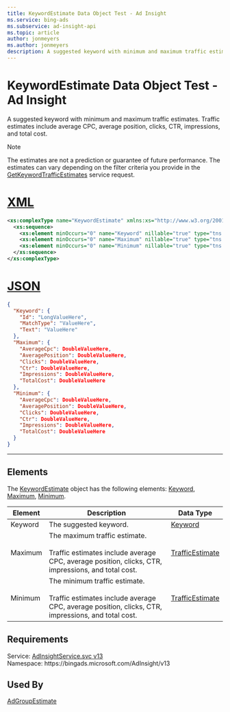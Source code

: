```yaml
---
title: KeywordEstimate Data Object Test - Ad Insight
ms.service: bing-ads
ms.subservice: ad-insight-api
ms.topic: article
author: jonmeyers
ms.author: jonmeyers
description: A suggested keyword with minimum and maximum traffic estimates.(test)
---
```

# KeywordEstimate Data Object Test - Ad Insight
A suggested keyword with minimum and maximum traffic estimates. Traffic estimates include average CPC, average position, clicks, CTR, impressions, and total cost.

> [!NOTE]
> The estimates are not a prediction or guarantee of future performance. The estimates can vary depending on the filter criteria you provide in the [GetKeywordTrafficEstimates](getkeywordtrafficestimates.md) service request.

# [XML](#tab/xml)

```xml
<xs:complexType name="KeywordEstimate" xmlns:xs="http://www.w3.org/2001/XMLSchema">
  <xs:sequence>
    <xs:element minOccurs="0" name="Keyword" nillable="true" type="tns:Keyword" />
    <xs:element minOccurs="0" name="Maximum" nillable="true" type="tns:TrafficEstimate" />
    <xs:element minOccurs="0" name="Minimum" nillable="true" type="tns:TrafficEstimate" />
  </xs:sequence>
</xs:complexType>
```

# [JSON](#tab/json)

```json
{
  "Keyword": {
    "Id": "LongValueHere",
    "MatchType": "ValueHere",
    "Text": "ValueHere"
  },
  "Maximum": {
    "AverageCpc": DoubleValueHere,
    "AveragePosition": DoubleValueHere,
    "Clicks": DoubleValueHere,
    "Ctr": DoubleValueHere,
    "Impressions": DoubleValueHere,
    "TotalCost": DoubleValueHere
  },
  "Minimum": {
    "AverageCpc": DoubleValueHere,
    "AveragePosition": DoubleValueHere,
    "Clicks": DoubleValueHere,
    "Ctr": DoubleValueHere,
    "Impressions": DoubleValueHere,
    "TotalCost": DoubleValueHere
  }
}
```

-----

## <a name="elements"></a>Elements

The [KeywordEstimate](keywordestimate.md) object has the following elements: [Keyword](#keyword), [Maximum](#maximum), [Minimum](#minimum).

|Element|Description|Data Type|
|-----------|---------------|-------------|
|<a name="keyword"></a>Keyword|The suggested keyword.|[Keyword](keyword.md)|
|<a name="maximum"></a>Maximum|The maximum traffic estimate.<br/><br/>Traffic estimates include average CPC, average position, clicks, CTR, impressions, and total cost.|[TrafficEstimate](trafficestimate.md)|
|<a name="minimum"></a>Minimum|The minimum traffic estimate.<br/><br/>Traffic estimates include average CPC, average position, clicks, CTR, impressions, and total cost.|[TrafficEstimate](trafficestimate.md)|

## Requirements
Service: [AdInsightService.svc v13](https://adinsight.api.bingads.microsoft.com/Api/Advertiser/AdInsight/v13/AdInsightService.svc)  
Namespace: https\://bingads.microsoft.com/AdInsight/v13  

## Used By
[AdGroupEstimate](adgroupestimate.md)  
